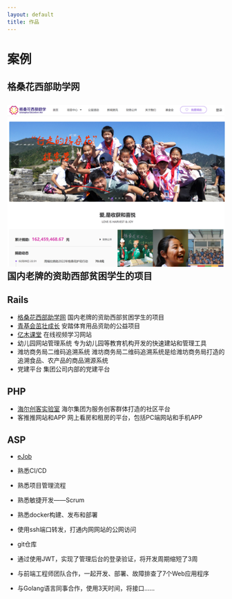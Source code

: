 ```yaml
---
layout: default
title: 作品
---
```

# 案例
## 格桑花西部助学网
![](assets/img/gesanghua.png)
国内老牌的资助西部贫困学生的项目
---

## Rails
* [格桑花西部助学网](http://www.gesanghua.org/) 国内老牌的资助西部贫困学生的项目
* [青基会茁壮成长](http://zzcz.wikiflyer.cn/) 安踏体育用品资助的公益项目
* [亿木课堂](http://www.ymooc.com.cn/) 在线视频学习网站
* 幼儿园网站管理系统 专为幼儿园等教育机构开发的快速建站和管理工具
* 潍坊商务局二维码追溯系统 潍坊商务局二维码追溯系统是给潍坊商务局打造的追溯食品、农产品的商品溯源系统
* 党建平台 集团公司内部的党建平台

## PHP
* [海尔创客实验室](https://lab.haier.com/) 海尔集团为服务创客群体打造的社区平台
* 客推推网站和APP 网上看房和租房的平台，包括PC端网站和手机APP

## ASP
* [eJob](https://github.com/songjian/ejob)


* 熟悉CI/CD
* 熟悉项目管理流程
* 熟悉敏捷开发——Scrum
* 熟悉docker构建、发布和部署
* 使用ssh端口转发，打通内网网站的公网访问
* git仓库
* 通过使用JWT，实现了管理后台的登录验证，将开发周期缩短了3周
* 与前端工程师团队合作，一起开发、部署、故障排查了7个Web应用程序
* 与Golang语言同事合作，使用3天时间，将接口……